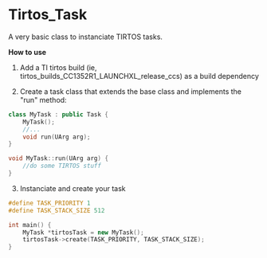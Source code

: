 # Tirtos_Task
A very basic class to instanciate TIRTOS tasks.

__How to use__ 

1. Add a TI tirtos build (ie, tirtos_builds_CC1352R1_LAUNCHXL_release_ccs) as a build dependency

2. Create a task class that extends the base class and implements the "run" method:

```cpp
class MyTask : public Task {
	MyTask();
	//...
	void run(UArg arg);
}

void MyTask::run(UArg arg) {
	//do some TIRTOS stuff
}
```

3. Instanciate and create your task

```cpp
#define TASK_PRIORITY 1
#define TASK_STACK_SIZE 512

int main() {
	MyTask *tirtosTask = new MyTask();
	tirtosTask->create(TASK_PRIORITY, TASK_STACK_SIZE);
}
```

